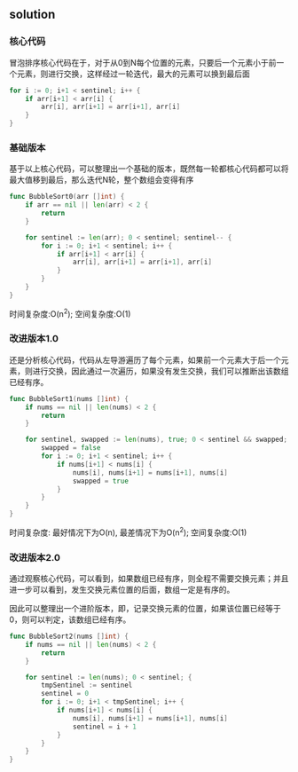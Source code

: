 ## solution

### 核心代码

冒泡排序核心代码在于，对于从0到N每个位置的元素，只要后一个元素小于前一个元素，则进行交换，这样经过一轮迭代，最大的元素可以换到最后面

``` go
for i := 0; i+1 < sentinel; i++ {
    if arr[i+1] < arr[i] {
        arr[i], arr[i+1] = arr[i+1], arr[i]
    }
}
```

### 基础版本
基于以上核心代码，可以整理出一个基础的版本，既然每一轮都核心代码都可以将最大值移到最后，那么迭代N轮，整个数组会变得有序
```go
func BubbleSort0(arr []int) {
	if arr == nil || len(arr) < 2 {
		return
	}

	for sentinel := len(arr); 0 < sentinel; sentinel-- {
		for i := 0; i+1 < sentinel; i++ {
			if arr[i+1] < arr[i] {
				arr[i], arr[i+1] = arr[i+1], arr[i]
			}
		}
	}
}
```
时间复杂度:O(n<sup>2</sup>); 空间复杂度:O(1)

### 改进版本1.0
还是分析核心代码，代码从左导游遍历了每个元素，如果前一个元素大于后一个元素，则进行交换，因此通过一次遍历，如果没有发生交换，我们可以推断出该数组已经有序。
```go
func BubbleSort1(nums []int) {
	if nums == nil || len(nums) < 2 {
		return
	}

	for sentinel, swapped := len(nums), true; 0 < sentinel && swapped; sentinel-- {
		swapped = false
		for i := 0; i+1 < sentinel; i++ {
			if nums[i+1] < nums[i] {
				nums[i], nums[i+1] = nums[i+1], nums[i]
				swapped = true
			}
		}
	}
}
```
时间复杂度: 最好情况下为O(n), 最差情况下为O(n<sup>2</sup>); 空间复杂度:O(1)

### 改进版本2.0
通过观察核心代码，可以看到，如果数组已经有序，则全程不需要交换元素；并且进一步可以看到，发生交换元素位置的后面，数组一定是有序的。

因此可以整理出一个进阶版本，即，记录交换元素的位置，如果该位置已经等于0，则可以判定，该数组已经有序。

```go
func BubbleSort2(nums []int) {
	if nums == nil || len(nums) < 2 {
		return
	}

	for sentinel := len(nums); 0 < sentinel; {
		tmpSentinel := sentinel
		sentinel = 0
		for i := 0; i+1 < tmpSentinel; i++ {
			if nums[i+1] < nums[i] {
				nums[i], nums[i+1] = nums[i+1], nums[i]
				sentinel = i + 1
			}
		}
	}
}
```
